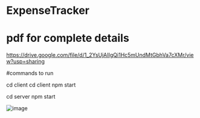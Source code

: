 # ExpenseTracker

# pdf for complete details
https://drive.google.com/file/d/1_2YsUjAIIgQi1Hc5mUndMtGbhVa7cXMr/view?usp=sharing

#commands to run

cd client
cd client
npm start

cd server
npm start

![image](https://github.com/user-attachments/assets/41afba12-6229-4ec1-8655-70677b9cf664)
